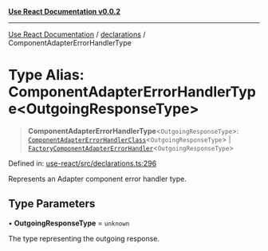 [**Use React Documentation v0.0.2**](../../README.md)

***

[Use React Documentation](../../modules.md) / [declarations](../README.md) / ComponentAdapterErrorHandlerType

# Type Alias: ComponentAdapterErrorHandlerType\<OutgoingResponseType\>

> **ComponentAdapterErrorHandlerType**\<`OutgoingResponseType`\>: [`ComponentAdapterErrorHandlerClass`](ComponentAdapterErrorHandlerClass.md)\<`OutgoingResponseType`\> \| [`FactoryComponentAdapterErrorHandler`](FactoryComponentAdapterErrorHandler.md)\<`OutgoingResponseType`\>

Defined in: [use-react/src/declarations.ts:296](https://github.com/stonemjs/use-react/blob/27c0c592da81eceb639bfca4a4a8f24a448ad89c/src/declarations.ts#L296)

Represents an Adapter component error handler type.

## Type Parameters

• **OutgoingResponseType** = `unknown`

The type representing the outgoing response.
